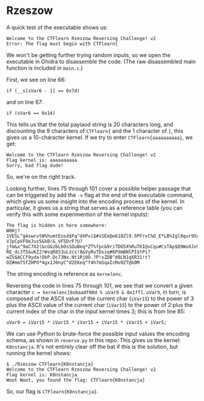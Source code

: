# Rzeszow

A quick test of the executable shows us:

```
Welcome to the CTFlearn Rzeszow Reversing Challenge! v2
Error: The flag must begin with CTFlearn{
```

We won't be getting further trying random inputs, so we open the executable in Ghidra to disassemble the code. (The raw disassembled main function is included in `main.c`.)

First, we see on line 66:

```
if (__s[sVar6 - 1] == 0x7d)
```

and on line 67:

```
if (sVar6 == 0x14)
```

This tells us that the total paylaod string is 20 characters long, and discounting the 9 characters of `CTFlearn{` and the 1 character of `}`, this gives us a 10-character kernel. If we try to enter `CTFlearn{aaaaaaaaaa}`, we get:

```
Welcome to the CTFlearn Rzeszow Reversing Challenge! v2
Flag kernel is: aaaaaaaaaa
Sorry, bad flag dude!
```

So, we're on the right track.

Looking further, lines 75 through 101 cover a possible helper passage that can be triggered by add the `-v` flag at the end of the executable command, which gives us some insight into the encoding process of the kernel. In particular, it gives us a string that serves as a reference table (you can verify this with some experimention of the kernel inputs):

```
The flag is hidden in here somewhere:
W8Hj?1VESL^g4xwcvtW%humtEosd$Fq^dXPvi$#sSEe@o618Zl9.5PFrvC%O_E*LB%Igl8qur9SuLAp4MkK#pRzwJHI*Fn9mUs%mGK^RQKO.G*JFJvV%?VJpCpVF9eJuz5&kB!&_VF5DrF?U?jfm&x^9aC7X2(&cGGzbLbOsSOuBeq*ZT%fpc&9riTDO5X%RuTKI@vCqu#CsTAp$Q9WoXJv96.ySdB2EfMK*$NX?.U*aDrfPQQPhFB9cC6y0hMGvbgjBogSux65gTL#Cm9TQt7nTayu9Vr%thh2GnnikE8JnIwlHfreZep^sZ6IrnXT#qu50Lv.Rd_XPDfgwzWcJ3ISjKM!ftRllVyF$?RE_dcJT5&uKZJ!WsqR853uLzcs!8&VyRuTDsiq#6PdmBNlPI$tPi?wZ5$ACCf9yda!OkP.Dc73Nx.Nt1Rj0O.?P!sZDB^d0LN1qXR31!t?OZ#mm7SfZHPO*4gx1J0nyC^d2EKeq^f4h7mSqaIcMv0ZT@G0M
```

The string encoding is reference as `kernelenc`.

Reversing the code in lines 75 through 101, we see that we convert a given character `c = kernelenc[0xbaadf00d % uVar9 & 0x1ff]`. `uVar9`, in turn, is composed of the ASCII value of the current char (`iVar15`) to the power of 3 plus the ASCII value of the current char (`iVar15`) to the power of 2 plus the current index of the char in the input kernel times 3; this is from line 85:

```
uVar9 = iVar15 * iVar15 * iVar15 + iVar15 * iVar15 + iVar5;
```

We can use Python to brute-force the possible input values the encoding schema, as shown in `reverse.py` in this repo. This gives us the kernel: `K0nstancja`. It's not entirely clear off the bat if this is the solution, but running the kernel shows:

```
$ ./Rzeszow CTFlearn{K0nstancja}
Welcome to the CTFlearn Rzeszow Reversing Challenge! v2
Flag kernel is: K0nstancja
Woot Woot, you found the flag: CTFlearn{K0nstancja}
```

So, our flag is `CTFlearn{K0nstancja}`.